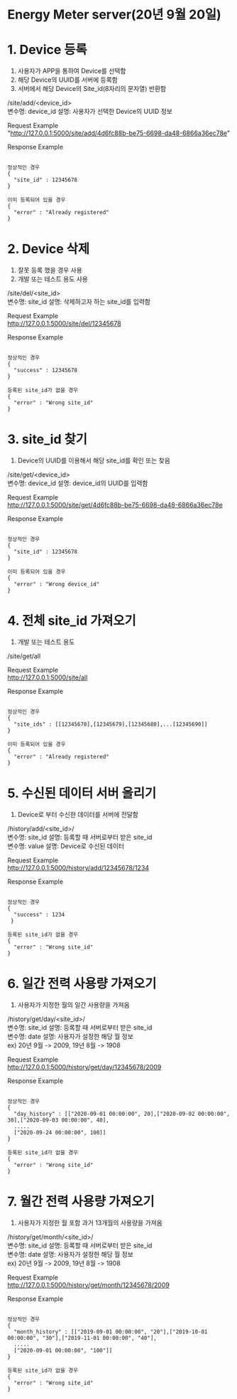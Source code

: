 # Energy Meter server(20년 9월 20일)

# 1. Device 등록
1) 사용자가 APP을 통하여 Device를 선택함
2) 해당 Device의 UUID를 서버에 등록함
3) 서버에서 해당 Device의 Site_id(8자리의 문자열) 반환함

/site/add/<device_id>   
변수명: device_id 설명: 사용자가 선택한 Device의 UUID 정보  

Request Example   
"http://127.0.0.1:5000/site/add/4d6fc88b-be75-6698-da48-6866a36ec78e"

Response Example
<pre><code>
정상적인 경우
{
  "site_id" : 12345678
}

이미 등록되어 있을 경우
{
  "error" : "Already registered"
}</code></pre>

# 2. Device 삭제
1) 잘못 등록 했을 경우 사용
2) 개발 또는 테스트 용도 사용

/site/del/<site_id>  
변수명: site_id 설명: 삭제하고자 하는 site_id를 입력함  

Request Example  
http://127.0.0.1:5000/site/del/12345678  

Response Example
<pre><code>
정상적인 경우
{
  "success" : 12345678
}

등록된 site_id가 없을 경우
{
  "error" : "Wrong site_id"
}</code></pre>

# 3. site_id 찾기
1) Device의 UUID를 이용해서 해당 site_id를 확인 또는 찾음

/site/get/<device_id>  
변수명: device_id 설명: device_id의 UUID를 입력함  

Request Example  
http://127.0.0.1:5000/site/get/4d6fc88b-be75-6698-da48-6866a36ec78e

Response Example
<pre><code>
정상적인 경우
{
  "site_id" : 12345678
}

이미 등록되어 있을 경우
{
  "error" : "Wrong device_id"
}</code></pre>

# 4. 전체 site_id 가져오기
1) 개발 또는 테스트 용도

/site/get/all  

Request Example  
http://127.0.0.1:5000/site/all  

Response Example
<pre><code>
정상적인 경우
{
  "site_ids" : [[12345678],[12345679],[12345680],...[12345690]]
}

이미 등록되어 있을 경우
{
  "error" : "Already registered"
}</code></pre>

# 5. 수신된 데이터 서버 올리기
1) Device로 부터 수신한 데이터를 서버에 전달함

/history/add/<site_id>/<value>  
변수명: site_id 설명: 등록할 때 서버로부터 받은 site_id  
변수명: value 설명: Device로 수신된 데이터

Request Example  
http://127.0.0.1:5000/history/add/12345678/1234  

Response Example
<pre><code>
정상적인 경우
{
  "success" : 1234
 }

등록된 site_id가 없을 경우
{
  "error" : "Wrong site_id"
}</code></pre>

# 6. 일간 전력 사용량 가져오기
1) 사용자가 지정한 월의 일간 사용량을 가져옴

/history/get/day/<site_id>/<date>  
변수명: site_id 설명: 등록할 때 서버로부터 받은 site_id  
변수명: date 설명: 사용자가 설정한 해당 월 정보  
ex) 20년 9월 -> 2009, 19년 8월 -> 1908  

Request Example  
http://127.0.0.1:5000/history/get/day/12345678/2009  

Response Example
<pre><code>
정상적인 경우
{
  "day_history" : [["2020-09-01 00:00:00", 20],["2020-09-02 00:00:00", 30],["2020-09-03 00:00:00", 40],
  .....
  ["2020-09-24 00:00:00", 100]]
}

등록된 site_id가 없을 경우
{
  "error" : "Wrong site_id"
}</code></pre>

# 7. 월간 전력 사용량 가져오기
1) 사용자가 지정한 월 포함 과거 13개월의 사용량을 가져옴

/history/get/month/<site_id>/<date>  
변수명: site_id 설명: 등록할 때 서버로부터 받은 site_id  
변수명: date 설명: 사용자가 설정한 해당 월 정보  
ex) 20년 9월 -> 2009, 19년 8월 -> 1908  

Request Example  
http://127.0.0.1:5000/history/get/month/12345678/2009  

Response Example
<pre><code>
정상적인 경우
{
  "month_history" : [["2019-09-01 00:00:00", "20"],["2019-10-01 00:00:00", "30"],["2019-11-01 00:00:00", "40"],
  .....
  ["2020-09-01 00:00:00", "100"]]
}

등록된 site_id가 없을 경우
{
  "error" : "Wrong site_id"
}</code></pre>
